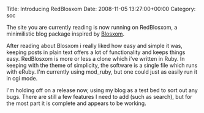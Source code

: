 Title: Introducing RedBlosxom
Date: 2008-11-05 13:27:00+00:00
Category: soc

The site you are currently reading is now running on RedBlosxom, a
minimilistic blog package inspired by [Blosxom](http://www.blosxom.com/).

  
  
  
After reading about Blosxom i really liked how easy and simple it was, keeping
posts in plain text offers a lot of functionality and keeps things easy.
RedBlosxom is more or less a clone which i've written in Ruby. In keeping with
the theme of simplicity, the software is a single file which runs with eRuby.
I'm currently using mod_ruby, but one could just as easily run it in cgi mode.

  
  
  
I'm holding off on a release now, using my blog as a test bed to sort out any
bugs. There are still a few features I need to add (such as search), but for
the most part it is complete and appears to be working.

